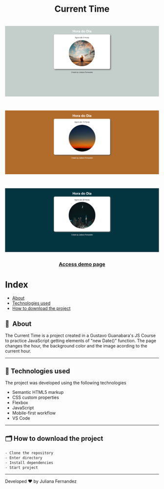 <h1 align="center">
    Current Time
</h1>

<h1 align="center">
<img width="800" src="assets/img/presentation1.PNG" alt="My cool logo"/>
  </h1>
  <h1 align="center">
<img width="800" src="assets/img/presentation2.PNG" alt="My cool logo"/>
  </h1>
  <h1 align="center">
<img width="800" src="assets/img/presentation3.PNG" alt="My cool logo"/>
  </h1>

<h3 align="center">
    <a href="https://current-hour.netlify.app/">Access demo page</a>
<h3 >

# Index

- [About](#-about)
- [Technologies used](#-technologies-used)
- [How to download the project](#-how-to-download-the-project)

## 🔖&nbsp; About

The Current Time is a project created in a Gustavo Guanabara's JS Course to practice JavaScript getting elements of "new Date()" function. The page changes the hour, the background color and the image acording to the current hour.


---

## 🚀 Technologies used

The project was developed using the following technologies

- Semantic HTML5 markup
- CSS custom properties
- Flexbox
- JavaScript
- Mobile-first workflow
- VS Code

---

## 🗂 How to download the project

    - Clone the repository
    - Enter directory
    - Install dependencies
    - Start project
   
---

Developed ❤ by Juliana Fernandez
